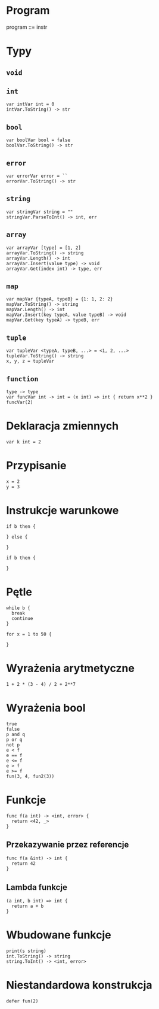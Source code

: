 # Program
program ::= instr

# Typy
## `void`

## `int`
```
var intVar int = 0
intVar.ToString() -> str
```

## `bool`
```
var boolVar bool = false
boolVar.ToString() -> str
```
## `error`
```
var errorVar error = ``
errorVar.ToString() -> str
```

## `string`
```
var stringVar string = ""
stringVar.ParseToInt() -> int, err
```

## `array`
```
var arrayVar [type] = [1, 2]
arrayVar.ToString() -> string
arrayVar.Length() -> int
arrayVar.Insert(value type) -> void
arrayVar.Get(index int) -> type, err
```

## `map`
```
var mapVar {typeA, typeB} = {1: 1, 2: 2}
mapVar.ToString() -> string
mapVar.Length() -> int
mapVar.Insert(key typeA, value typeB) -> void
mapVar.Get(key typeA) -> typeB, err
```

## `tuple`
```
var tupleVar <typeA, typeB, ...> = <1, 2, ...>
tupleVar.ToString() -> string
x, y, z = tupleVar
```

## `function`
```
type -> type
var funcVar int -> int = (x int) => int { return x**2 }
funcVar(2)
```

# Deklaracja zmiennych
```
var k int = 2
```

# Przypisanie
```
x = 2
y = 3
```

# Instrukcje warunkowe
```
if b then {

} else {

}
```

```
if b then {

}
```

# Pętle

```
while b {
  break
  continue
}
```

```
for x = 1 to 50 {

}
```

# Wyrażenia arytmetyczne
```
1 + 2 * (3 - 4) / 2 + 2**7
```

# Wyrażenia bool
```
true
false
p and q
p or q
not p
e < f
e == f
e <= f
e > f
e >= f
fun(3, 4, fun2(3))
```

# Funkcje
```
func f(a int) -> <int, error> {
  return <42, _>
}
```

## Przekazywanie przez referencje
```
func f(a &int) -> int {
  return 42
}
```

## Lambda funkcje
```
(a int, b int) => int {
  return a + b
}
```

# Wbudowane funkcje
```
print(s string)
int.ToString() -> string
string.ToInt() -> <int, error>
```

# Niestandardowa konstrukcja
```
defer fun(2)
```
